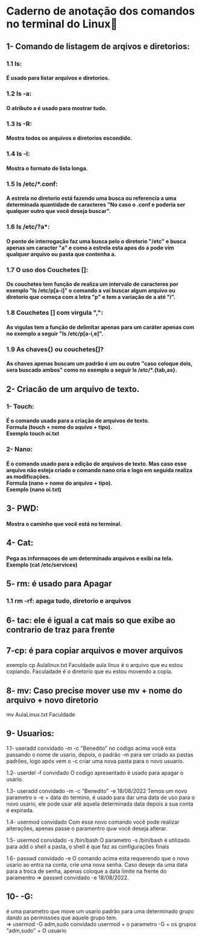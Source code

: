 # Caderno de anotação dos comandos no terminal do Linux🐧


## 1- Comando de listagem de arqivos e diretorios:

### 1.1 ls:<br> 
#### É usado para listar arquivos e diretorios. <br> 

### 1.2 ls -a:<br> 
#### O atributo a é usado para mostrar tudo. <br>

### 1.3 ls -R:<br> 
#### Mostra todos os arquivos e diretorios escondido. <br>

### 1.4 ls -l:<br> 
#### Mostra o formato de lista longa. <br>

### 1.5 ls /etc/*.conf:<br> 
#### A estrela no diretorio está fazendo uma busca ou referencia a uma  determinada quantidade de caracteres "No caso o .conf e poderia ser qualquer outro que você deseja buscar". <br>

### 1.6 ls /etc/?a*:<br> 
#### O ponto de interrogação faz uma busca pelo o diretorio "/etc" e busca apenas um caracter "a" e como a estrela esta apos do a pode vim qualquer arquivo ou pasta que contenha a. <br>

### 1.7 O uso dos Couchetes []:<br> 
#### Os couchetes tem função de realiza um intervalo de caracteres por exemplo "ls /etc/p[a-i]" o comando a vai buscar algum arquivo ou diretorio que começa com a letra "p" e tem a variação de a até "i".<br>

### 1.8 Couchetes [] com virgula ",":<br> 
#### As vigulas tem a função de delimitar apenas para um caráter apenas com no exemplo a seguir "ls /etc/p[a-i,e]".<br>

### 1.9 As chaves{} ou couchetes[]?<br> 
#### As chaves apenas buscam um padrão é um ou outro "caso coloque dois, sera buscado ambos" como no exemplo a seguir ls /etc/*.{tab,as}.<br>


## 2- Criacão de um arquivo de texto.<br>

### 1- Touch:<br>
#### É o comando usado para a criação de arquivos de texto.<br> Formula (touch + nome do aquivo + tipo). <br> Exemplo touch oi.txt<br>

### 2- Nano:<br>
#### É o comando usado para a edição de arquivos de texto. Mas caso esse arquivo não esteja criado o comando nano cria e logo em seguida realiza as modificações.<br> Formula (nano + nome do arquivo + tipo).<br> Exemplo (nano oi.txt)<br> 


## 3- PWD:<br> 
#### Mostra o caminho que você está no terminal.<br> 

## 4- Cat:<br> 
#### Pega as informaçoes de um determinado arquivos e exibi na tela.<br> Exemplo (cat /etc/services)

## 5- rm: é usado para Apagar
### 1.1 rm -rf: apaga tudo, diretorio e arquivos

## 6- tac: ele é igual a cat mais so que exibe ao contrario de traz para frente

## 7-cp: é para copiar arquivos e mover arquivos
exemplo cp Aulalinux.txt Faculdade
aula linux é o arquivo que eu estou copiando. Faculadade é o diretorio que eu estou movendo a copia.

## 8- mv: Caso precise mover use mv + nome do arquivo + novo diretorio
mv AulaLinux.txt Faculdade 

## 9- Usuarios:
1.1- useradd convidado -m -c "Benedito"
no codigo acima você esta passando o nome de usario, depois, o padrão -m para ser criado as pastas padrões, logo após vem o -c criar uma nova pasta para o novo usuario.

1.2-  userdel -f convidado
O codigo apresentado é usado para apagar o usario.

1.3- useradd convidado -m -c "Benedito" -e 18/08/2022
Temos um novo parametro o -e + data do termino, é usado para dar uma data de uso para o novo usario, ele pode usar até aquela determinada data depois a sua conta é expirada.

1.4- usermod convidado 
Com esse novo comando você pode realizar alterações, apenas passe o paramentro quw você deseja alterar.

1.5- usermod convidado -s /bin/bash
O parametro -s /bin/bash é utilizado para add o shell a pasta, o shell é que faz as configurações finais

1.6- passwd convidado -e 
O comando acima esta requerendo que o novo usario ao entra na conta, crie uma nova senha.
Caso deseje da uma data para a troca de senha, apenas coloque a data limite na frente do paramentro => passwd convidado -e 18/08/2022.

## 10- -G: <br>
é uma parametro que move um usario padrão para uma determinado grupo dando as permissoes que aquele grupo tem.<br>
=> usermod -G adm,sudo convidado
usermod + o parametro -G + os grupos "adm,sudo" + O usuario
